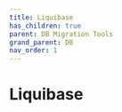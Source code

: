 ```yaml
---
title: Liquibase
has_children: true
parent: DB Migration Tools
grand_parent: DB
nav_order: 1
---
```


# Liquibase
